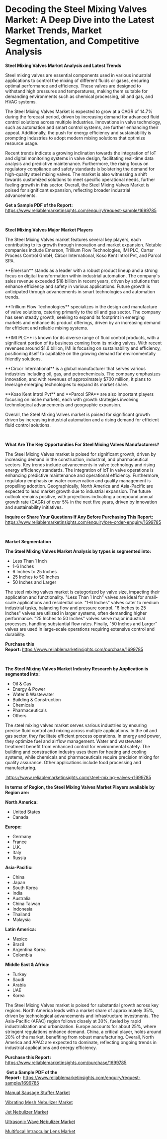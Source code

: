 <p><h1>Decoding the Steel Mixing Valves Market: A Deep Dive into the Latest Market Trends, Market Segmentation, and Competitive Analysis</h1></p><p><strong>Steel Mixing Valves Market Analysis and Latest Trends</strong></p>
<p><p>Steel mixing valves are essential components used in various industrial applications to control the mixing of different fluids or gases, ensuring optimal performance and efficiency. These valves are designed to withstand high pressures and temperatures, making them suitable for demanding environments such as chemical processing, oil and gas, and HVAC systems. </p><p>The Steel Mixing Valves Market is expected to grow at a CAGR of 14.7% during the forecast period, driven by increasing demand for advanced fluid control solutions across multiple industries. Innovations in valve technology, such as automation and smart control systems, are further enhancing their appeal. Additionally, the push for energy efficiency and sustainability is prompting industries to adopt modern mixing solutions that optimize resource usage.</p><p>Recent trends indicate a growing inclination towards the integration of IoT and digital monitoring systems in valve design, facilitating real-time data analysis and predictive maintenance. Furthermore, the rising focus on regulatory compliance and safety standards is bolstering the demand for high-quality steel mixing valves. The market is also witnessing a shift towards customized solutions to meet specific operational needs, further fueling growth in this sector. Overall, the Steel Mixing Valves Market is poised for significant expansion, reflecting broader industrial advancements.</p></p>
<p><strong>Get a Sample PDF of the Report:&nbsp;</strong> <a href="https://www.reliablemarketinsights.com/enquiry/request-sample/1699785?utm_campaign=1400&utm_medium=2&utm_source=Github&utm_content=ia&utm_term=20102024&utm_id=steel-mixing-valves">https://www.reliablemarketinsights.com/enquiry/request-sample/1699785</a></p>
<p>&nbsp;</p>
<p><strong>Steel Mixing Valves Major Market Players</strong></p>
<p><p>The Steel Mixing Valves market features several key players, each contributing to its growth through innovation and market expansion. Notable companies include Emerson, Trillium Flow Technologies, IMI PLC, Carter Process Control GmbH, Circor International, Koso Kent Introl Pvt, and Parcol SPA.</p><p>**Emerson** stands as a leader with a robust product lineup and a strong focus on digital transformation within industrial automation. The company's sales revenue exceeded $18 billion in recent years, driven by solutions that enhance efficiency and safety in various applications. Future growth is anticipated through advancements in smart technologies and automation trends.</p><p>**Trillium Flow Technologies** specializes in the design and manufacture of valve solutions, catering primarily to the oil and gas sector. The company has seen steady growth, seeking to expand its footprint in emerging markets and enhance its product offerings, driven by an increasing demand for efficient and reliable mixing systems.</p><p>**IMI PLC** is known for its diverse range of fluid control products, with a significant portion of its business coming from its mixing valves. With recent revenues around $1.6 billion, IMI is focusing on sustainability and efficiency, positioning itself to capitalize on the growing demand for environmentally friendly solutions.</p><p>**Circor International** is a global manufacturer that serves various industries including oil, gas, and petrochemicals. The company emphasizes innovation, and with revenues of approximately $700 million, it plans to leverage emerging technologies to expand its market share.</p><p>**Koso Kent Introl Pvt** and **Parcol SPA** are also important players focusing on niche markets, each with growth strategies involving technological advancements and geographic expansion.</p><p>Overall, the Steel Mixing Valves market is poised for significant growth driven by increasing industrial automation and a rising demand for efficient fluid control solutions.</p></p>
<p>&nbsp;</p>
<p><strong>What Are The Key Opportunities For Steel Mixing Valves Manufacturers?</strong></p>
<p><p>The Steel Mixing Valves market is poised for significant growth, driven by increasing demand in the construction, industrial, and pharmaceutical sectors. Key trends include advancements in valve technology and rising energy efficiency standards. The integration of IoT in valve operations is enhancing predictive maintenance and operational efficiency. Furthermore, regulatory emphasis on water conservation and quality management is propelling adoption. Geographically, North America and Asia-Pacific are expected to lead market growth due to industrial expansion. The future outlook remains positive, with projections indicating a compound annual growth rate (CAGR) of over 5% in the next five years, driven by innovation and sustainability initiatives.</p></p>
<p><strong>Inquire or Share Your Questions If Any Before Purchasing This Report:</strong> <a href="https://www.reliablemarketinsights.com/enquiry/pre-order-enquiry/1699785?utm_campaign=1400&utm_medium=2&utm_source=Github&utm_content=ia&utm_term=20102024&utm_id=steel-mixing-valves">https://www.reliablemarketinsights.com/enquiry/pre-order-enquiry/1699785</a></p>
<p>&nbsp;</p>
<p><strong>Market Segmentation</strong></p>
<p><strong>The Steel Mixing Valves Market Analysis by types is segmented into:</strong></p>
<p><ul><li>Less Than 1 Inch</li><li>1-6 Inches</li><li>6 Inches to 25 Inches</li><li>25 Inches to 50 Inches</li><li>50 Inches and Larger</li></ul></p>
<p><p>The steel mixing valves market is categorized by valve size, impacting their application and functionality. "Less Than 1 Inch" valves are ideal for small-scale applications and residential use. "1-6 Inches" valves cater to medium industrial tasks, balancing flow and pressure control. "6 Inches to 25 Inches" valves are utilized in larger systems, often demanding higher performance. "25 Inches to 50 Inches" valves serve major industrial processes, handling substantial flow rates. Finally, "50 Inches and Larger" valves are used in large-scale operations requiring extensive control and durability.</p></p>
<p><strong>Purchase this Report:&nbsp;</strong><a href="https://www.reliablemarketinsights.com/purchase/1699785?utm_campaign=1400&utm_medium=2&utm_source=Github&utm_content=ia&utm_term=20102024&utm_id=steel-mixing-valves">https://www.reliablemarketinsights.com/purchase/1699785</a></p>
<p>&nbsp;</p>
<p><strong>The Steel Mixing Valves Market Industry Research by Application is segmented into:</strong></p>
<p><ul><li>Oil & Gas</li><li>Energy & Power</li><li>Water & Wastewater</li><li>Building & Construction</li><li>Chemicals</li><li>Pharmaceuticals</li><li>Others</li></ul></p>
<p><p>The steel mixing valves market serves various industries by ensuring precise fluid control and mixing across multiple applications. In the oil and gas sector, they facilitate efficient process operations. In energy and power, they optimize fuel and airflow management. Water and wastewater treatment benefit from enhanced control for environmental safety. The building and construction industry uses them for heating and cooling systems, while chemicals and pharmaceuticals require precision mixing for quality assurance. Other applications include food processing and manufacturing.</p></p>
<p><a href="https://www.reliablemarketinsights.com/steel-mixing-valves-r1699785?utm_campaign=1400&utm_medium=2&utm_source=Github&utm_content=ia&utm_term=20102024&utm_id=steel-mixing-valves">&nbsp;https://www.reliablemarketinsights.com/steel-mixing-valves-r1699785</a></p>
<p><strong>In terms of Region, the Steel Mixing Valves Market Players available by Region are:</strong></p>
<p>
    <p> <strong> North America: </strong>
        <ul>
            <li>United States</li>
            <li>Canada</li>
        </ul>
        </p> 
    <p> <strong> Europe: </strong>
        <ul>
            <li>Germany</li>
            <li>France</li>
            <li>U.K.</li>
            <li>Italy</li>
            <li>Russia</li>
        </ul>
        </p> 
    <p> <strong> Asia-Pacific: </strong>
        <ul>
            <li>China</li>
            <li>Japan</li>
            <li>South Korea</li>
            <li>India</li>
            <li>Australia</li>
            <li>China Taiwan</li>
            <li>Indonesia</li>
            <li>Thailand</li>
            <li>Malaysia</li>
        </ul>
        </p> 
    <p> <strong> Latin America: </strong>
        <ul>
            <li>Mexico</li>
            <li>Brazil</li>
            <li>Argentina Korea</li>
            <li>Colombia</li>
        </ul>
        </p> 
    <p> <strong> Middle East & Africa: </strong>
        <ul>
            <li>Turkey</li>
            <li>Saudi</li>
            <li>Arabia</li>
            <li>UAE</li>
            <li>Korea</li>
        </ul>
    </p>
    </p>
<p><p>The Steel Mixing Valves market is poised for substantial growth across key regions. North America leads with a market share of approximately 35%, driven by technological advancements and infrastructure investments. The Asia-Pacific (APAC) region follows closely at 30%, fueled by rapid industrialization and urbanization. Europe accounts for about 25%, where stringent regulations enhance demand. China, a critical player, holds around 20% of the market, benefiting from robust manufacturing. Overall, North America and APAC are expected to dominate, reflecting ongoing trends in industrial applications and energy efficiency.</p></p>
<p><strong>Purchase this Report: </strong><a href="https://www.reliablemarketinsights.com/purchase/1699785?utm_campaign=1400&utm_medium=2&utm_source=Github&utm_content=ia&utm_term=20102024&utm_id=steel-mixing-valves">https://www.reliablemarketinsights.com/purchase/1699785</a></p>
<p>&nbsp;<strong>Get a Sample PDF of the Report:&nbsp;&nbsp;</strong><a href="https://www.reliablemarketinsights.com/enquiry/request-sample/1699785?utm_campaign=1400&utm_medium=2&utm_source=Github&utm_content=ia&utm_term=20102024&utm_id=steel-mixing-valves">https://www.reliablemarketinsights.com/enquiry/request-sample/1699785</a></p>
<p><strong></strong></p>
<p><p><a href="https://issuu.com/reportprime-2/docs/manual-sausage-stuffer-market-size-_2435a7d6f6287b?utm_campaign=1400&utm_medium=2&utm_source=Github&utm_content=ia&utm_term=20102024&utm_id=steel-mixing-valves">Manual Sausage Stuffer Market</a></p><p><a href="https://www.linkedin.com/pulse/exploring-vibrating-mesh-nebulizer-market-strategic-lxfje?utm_campaign=1400&utm_medium=2&utm_source=Github&utm_content=ia&utm_term=20102024&utm_id=steel-mixing-valves">Vibrating Mesh Nebulizer Market</a></p><p><a href="https://www.linkedin.com/pulse/jet-nebulizer-industry-sector-new-technologies-market-pldme?utm_campaign=1400&utm_medium=2&utm_source=Github&utm_content=ia&utm_term=20102024&utm_id=steel-mixing-valves">Jet Nebulizer Market</a></p><p><a href="https://www.linkedin.com/pulse/ultrasonic-wave-nebulizer-revenue-growth-report-2024-ck0ve?utm_campaign=1400&utm_medium=2&utm_source=Github&utm_content=ia&utm_term=20102024&utm_id=steel-mixing-valves">Ultrasonic Wave Nebulizer Market</a></p><p><a href="https://www.linkedin.com/pulse/multifocal-intraocular-lens-industry-sector-market-dynamics-0gfwe?utm_campaign=1400&utm_medium=2&utm_source=Github&utm_content=ia&utm_term=20102024&utm_id=steel-mixing-valves">Multifocal Intraocular Lens Market</a></p></p>